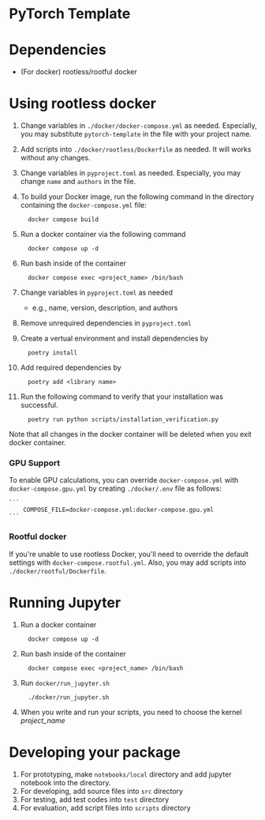 # PyTorch Template

# Dependencies
- (For docker) rootless/rootful docker

# Using rootless docker
  1. Change variables in `./docker/docker-compose.yml` as needed.
  Especially, you may substitute `pytorch-template` in the file with your project name.
  1. Add scripts into `./docker/rootless/Dockerfile` as needed.
  It will works without any changes.
  1. Change variables in `pyproject.toml` as needed.
  Especially, you may change `name` and `authors` in the file.
  1. To build your Docker image, run the following command in the directory containing the `docker-compose.yml` file:

      ```
        docker compose build
      ```
    
  1. Run a docker container via the following command 

      ```
        docker compose up -d
      ```
  1. Run bash inside of the container
      
      ```
        docker compose exec <project_name> /bin/bash
      ```
  1. Change variables in `pyproject.toml` as needed

     - e.g., name, version, description, and authors
  1. Remove unrequired dependencies in `pyproject.toml`
  1. Create a vertual environment and install dependencies by

      ```
        poetry install
      ```
  1. Add required dependencies by

      ```
        poetry add <library name>
      ```
  1. Run the following command to verify that your installation was successful.
  
      ```
        poetry run python scripts/installation_verification.py
      ```

  Note that all changes in the docker container will be deleted when you exit docker container. 

### GPU Support
To enable GPU calculations, you can override `docker-compose.yml` with `docker-compose.gpu.yml`
by creating `./docker/.env` file as follows:

    ```
        COMPOSE_FILE=docker-compose.yml:docker-compose.gpu.yml
    ```

### Rootful docker
If you're unable to use rootless Docker,
you'll need to override the default settings with `docker-compose.rootful.yml`.
Also, you may add scripts into `./docker/rootful/Dockerfile`.

# Running Jupyter
  1. Run a docker container

      ```
        docker compose up -d
      ```
  1. Run bash inside of the container

      ```
        docker compose exec <project_name> /bin/bash
      ```
  1. Run `docker/run_jupyter.sh`

      ```
        ./docker/run_jupyter.sh
      ```
  1. When you write and run your scripts, you need to choose the kernel *project_name*


# Developing your package
  1. For prototyping, make `notebooks/local` directory and add jupyter notebook into the directory.
  1. For developing, add source files into `src` directory
  1. For testing, add test codes into `test` directory
  1. For evaluation, add script files into `scripts` directory

